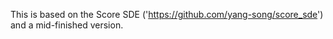This is based on the Score SDE ('https://github.com/yang-song/score_sde') <br/>
and a mid-finished version.
